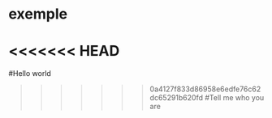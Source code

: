 # exemple

<<<<<<< HEAD
=======


#Hello world


>>>>>>> 0a4127f833d86958e6edfe76c62dc65291b620fd
#Tell me who you are